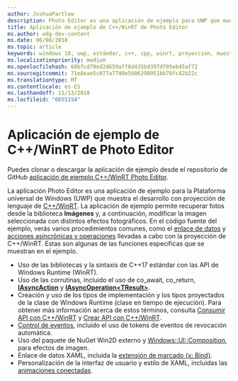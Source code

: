 ```yaml
---
author: JoshuaPartlow
description: Photo Editor es una aplicación de ejemplo para UWP que muestra el desarrollo con proyección de lenguaje de C++/WinRT. La aplicación de ejemplo permite recuperar fotos desde la biblioteca Imágenes y, a continuación, modificar la imagen seleccionada con distintos efectos fotográficos.
title: Aplicación de ejemplo de C++/WinRT de Photo Editor
ms.author: wdg-dev-content
ms.date: 06/08/2018
ms.topic: article
keywords: windows 10, uwp, estándar, c++, cpp, winrt, proyección, muestra, aplicación, foto, editor
ms.localizationpriority: medium
ms.openlocfilehash: 60bfcd79ed2d659aff8d435bd397df05eb45af72
ms.sourcegitcommit: 71e8eae5c077a7740e5606298951bb78fc42b22c
ms.translationtype: MT
ms.contentlocale: es-ES
ms.lasthandoff: 11/13/2018
ms.locfileid: "6655154"
---
```

# <a name="photo-editor-cwinrt-sample-application"></a>Aplicación de ejemplo de C++/WinRT de Photo Editor
Puedes clonar o descargar la aplicación de ejemplo desde el repositorio de GitHub [aplicación de ejemplo C++/WinRT Photo Editor](https://github.com/Microsoft/Windows-appsample-photo-editor).

La aplicación Photo Editor es una aplicación de ejemplo para la Plataforma universal de Windows (UWP) que muestra el desarrollo con proyección de lenguaje de [C++/WinRT](intro-to-using-cpp-with-winrt.md). La aplicación de ejemplo permite recuperar fotos desde la biblioteca **Imágenes** y, a continuación, modificar la imagen seleccionada con distintos efectos fotográficos. En el código fuente del ejemplo, verás varios procedimientos comunes, como el [enlace de datos](binding-property.md) y [acciones asincrónicas y operaciones](concurrency.md) llevadas a cabo con la proyección de C++/WinRT. Estas son algunas de las funciones específicas que se muestran en el ejemplo.
    
- Uso de las bibliotecas y la sintaxis de C++17 estándar con las API de Windows Runtime (WinRT).
- Uso de las corrutinas, incluido el uso de co_await, co_return, [**IAsyncAction**](/uwp/api/windows.foundation.iasyncaction) y [**IAsyncOperation&lt;TResult&gt;**](/uwp/api/windows.foundation.iasyncoperation_tresult_).
- Creación y uso de los tipos de implementación y los tipos proyectados de la clase de Windows Runtime (clase en tiempo de ejecución). Para obtener más información acerca de estos términos, consulta [Consumir API con C++/WinRT](consume-apis.md) y [Crear API con C++/WinRT](author-apis.md).
- [Control de eventos](handle-events.md), incluido el uso de tokens de eventos de revocación automática.
- Uso del paquete de NuGet Win2D externo y [Windows::UI::Composition](/uwp/api/windows.ui.composition), para efectos de imagen.
- Enlace de datos XAML, incluida la [extensión de marcado {x: Bind}](https://docs.microsoft.com/windows/uwp/xaml-platform/x-bind-markup-extension).
- Personalización de la interfaz de usuario y estilo de XAML, incluidas las [animaciones conectadas](../design/motion/connected-animation.md).
